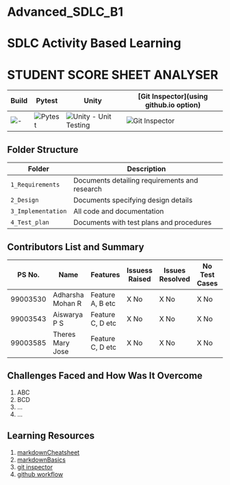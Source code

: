 # Advanced_SDLC_B1

# SDLC Activity Based Learning

# STUDENT SCORE SHEET ANALYSER


Build | Pytest | Unity | [Git Inspector](using github.io option)
------|----------|-------|--------------
![-](Badgelink) | ![Pytest](Badgelink) | ![Unity - Unit Testing](Badgelink) | ![Git Inspector](Badgelink) |






## Folder Structure
Folder             | Description
-------------------| -----------------------------------------
`1_Requirements`   | Documents detailing requirements and research
`2_Design`         | Documents specifying design details
`3_Implementation` | All code and documentation
`4_Test_plan`      | Documents with test plans and procedures

## Contributors List and Summary

PS No. |  Name   |    Features    | Issuess Raised |Issues Resolved|No Test Cases|Test Case Pass
-------|---------|----------------|----------------|---------------|-------------|--------------
99003530 | Adharsha Mohan R  | Feature A, B etc    | X No     | X No   |X No   |X No     
99003543 | Aiswarya P S  | Feature C, D etc    | X No     | X No   |X No   |X No  
99003585 | Theres Mary Jose  | Feature C, D etc    | X No     | X No   |X No   |X No 

## Challenges Faced and How Was It Overcome

1. ABC
2. BCD
3. ...
4. ...

## Learning Resources
1. [markdownCheatsheet](https://github.com/adam-p/markdown-here/wiki/Markdown-Cheatsheet)
2. [markdownBasics](https://guides.github.com/features/mastering-markdown/)
3. [git inspector](https://github.com/ejwa/gitinspector.git)
4. [github workflow](https://docs.github.com/en/actions/learn-github-action)
